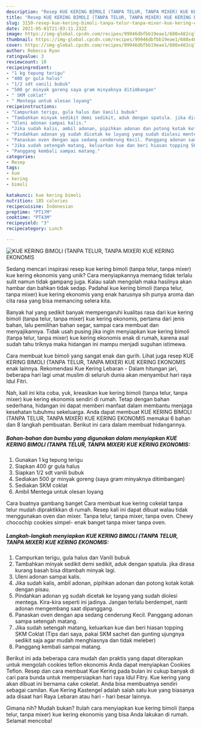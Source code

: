 ```yaml
---
description: "Resep KUE KERING BIMOLI (TANPA TELUR, TANPA MIXER) KUE KERING EKONOMIS yang Enak Banget"
title: "Resep KUE KERING BIMOLI (TANPA TELUR, TANPA MIXER) KUE KERING EKONOMIS yang Enak Banget"
slug: 3150-resep-kue-kering-bimoli-tanpa-telur-tanpa-mixer-kue-kering-ekonomis-yang-enak-banget
date: 2021-05-01T21:03:11.232Z
image: https://img-global.cpcdn.com/recipes/99946dbfbb19eae1/680x482cq70/kue-kering-bimoli-tanpa-telur-tanpa-mixer-kue-kering-ekonomis-foto-resep-utama.jpg
thumbnail: https://img-global.cpcdn.com/recipes/99946dbfbb19eae1/680x482cq70/kue-kering-bimoli-tanpa-telur-tanpa-mixer-kue-kering-ekonomis-foto-resep-utama.jpg
cover: https://img-global.cpcdn.com/recipes/99946dbfbb19eae1/680x482cq70/kue-kering-bimoli-tanpa-telur-tanpa-mixer-kue-kering-ekonomis-foto-resep-utama.jpg
author: Rebecca Ryan
ratingvalue: 3
reviewcount: 10
recipeingredient:
- "1 kg tepung terigu"
- "400 gr gula halus"
- "1/2 sdt vanili bubuk"
- "500 gr minyak goreng saya gram minyaknya ditimbangan"
- " SKM coklat"
- " Mentega untuk olesan loyang"
recipeinstructions:
- "Campurkan terigu, gula halus dan Vanili bubuk"
- "Tambahkan minyak sedikit demi sedikit, aduk dengan spatula. jika dirasa kurang basah bisa ditambah minyak lagi."
- "Uleni adonan sampai kalis."
- "Jika sudah kalis, ambil adonan, pipihkan adonan dan potong kotak kotak dengan pisau."
- "Pindahkan adonan yg sudah dicetak ke loyang yang sudah diolesi mentega. Kira-kira seperti ini jadinya. Jangan terlalu berdempet, nanti adonan mengembang saat dipanggang."
- "Panaskan oven dengan apa sedang cenderung Kecil. Panggang adonan sampa setengah matang."
- "Jika sudah setengah matang, keluarkan kue dan beri hiasan topping SKM Coklat (Tips dari saya, pakai SKM sachet dan gunting ujungnya sedikit saja agar mudah menghiasnya dan tidak meleber)"
- "Panggang kembali sampai matang."
categories:
- Resep
tags:
- kue
- kering
- bimoli

katakunci: kue kering bimoli 
nutrition: 185 calories
recipecuisine: Indonesian
preptime: "PT17M"
cooktime: "PT43M"
recipeyield: "3"
recipecategory: Lunch

---
```



![KUE KERING BIMOLI (TANPA TELUR, TANPA MIXER) KUE KERING EKONOMIS](https://img-global.cpcdn.com/recipes/99946dbfbb19eae1/680x482cq70/kue-kering-bimoli-tanpa-telur-tanpa-mixer-kue-kering-ekonomis-foto-resep-utama.jpg)

Sedang mencari inspirasi resep kue kering bimoli (tanpa telur, tanpa mixer) kue kering ekonomis yang unik? Cara menyiapkannya memang tidak terlalu sulit namun tidak gampang juga. Kalau salah mengolah maka hasilnya akan hambar dan bahkan tidak sedap. Padahal kue kering bimoli (tanpa telur, tanpa mixer) kue kering ekonomis yang enak harusnya sih punya aroma dan cita rasa yang bisa memancing selera kita.

Banyak hal yang sedikit banyak mempengaruhi kualitas rasa dari kue kering bimoli (tanpa telur, tanpa mixer) kue kering ekonomis, pertama dari jenis bahan, lalu pemilihan bahan segar, sampai cara membuat dan menyajikannya. Tidak usah pusing jika ingin menyiapkan kue kering bimoli (tanpa telur, tanpa mixer) kue kering ekonomis enak di rumah, karena asal sudah tahu triknya maka hidangan ini mampu menjadi suguhan istimewa.

Cara membuat kue bimoli yang sangat enak dan gurih. Lihat juga resep KUE KERING BIMOLI (TANPA TELUR, TANPA MIXER) KUE KERING EKONOMIS enak lainnya. Rekomendasi Kue Kering Lebaran - Dalam hitungan jari, beberapa hari lagi umat muslim di seluruh dunia akan menyambut hari raya Idul Fitri.


Nah, kali ini kita coba, yuk, kreasikan kue kering bimoli (tanpa telur, tanpa mixer) kue kering ekonomis sendiri di rumah. Tetap dengan bahan sederhana, hidangan ini dapat memberi manfaat dalam membantu menjaga kesehatan tubuhmu sekeluarga. Anda dapat membuat KUE KERING BIMOLI (TANPA TELUR, TANPA MIXER) KUE KERING EKONOMIS memakai 6 bahan dan 8 langkah pembuatan. Berikut ini cara dalam membuat hidangannya.

<!--inarticleads1-->

##### Bahan-bahan dan bumbu yang digunakan dalam menyiapkan KUE KERING BIMOLI (TANPA TELUR, TANPA MIXER) KUE KERING EKONOMIS:

1. Gunakan 1 kg tepung terigu
1. Siapkan 400 gr gula halus
1. Siapkan 1/2 sdt vanili bubuk
1. Sediakan 500 gr minyak goreng (saya gram minyaknya ditimbangan)
1. Sediakan  SKM coklat
1. Ambil  Mentega untuk olesan loyang


Cara buatnya gambang banget Cara membuat kue kering cokelat tanpa telur mudah dipraktikkan di rumah. Resep kali ini dapat dibuat walau tidak menggunakan oven dan mixer. Tanpa telur, tanpa mixer, tanpa oven. Chewy chocochip cookies simpel- enak banget tanpa mixer tanpa oven. 

<!--inarticleads2-->

##### Langkah-langkah menyiapkan KUE KERING BIMOLI (TANPA TELUR, TANPA MIXER) KUE KERING EKONOMIS:

1. Campurkan terigu, gula halus dan Vanili bubuk
1. Tambahkan minyak sedikit demi sedikit, aduk dengan spatula. jika dirasa kurang basah bisa ditambah minyak lagi.
1. Uleni adonan sampai kalis.
1. Jika sudah kalis, ambil adonan, pipihkan adonan dan potong kotak kotak dengan pisau.
1. Pindahkan adonan yg sudah dicetak ke loyang yang sudah diolesi mentega. Kira-kira seperti ini jadinya. Jangan terlalu berdempet, nanti adonan mengembang saat dipanggang.
1. Panaskan oven dengan apa sedang cenderung Kecil. Panggang adonan sampa setengah matang.
1. Jika sudah setengah matang, keluarkan kue dan beri hiasan topping SKM Coklat (Tips dari saya, pakai SKM sachet dan gunting ujungnya sedikit saja agar mudah menghiasnya dan tidak meleber)
1. Panggang kembali sampai matang.


Berikut ini ada beberapa cara mudah dan praktis yang dapat diterapkan untuk mengolah cookies teflon ekonomis Anda dapat menyiapkan Cookies Teflon. Resep dan cara membuat Kue Kering pada bulan ini cukup banyak di cari para bunda untuk mempersiapkan hari raya Idul Fitry. Kue kering yang akan dibuat ini bernama cake cokelat. Anda bisa membuatnya sendiri sebagai camilan. Kue Kering Kastengel adalah salah satu kue yang biasanya ada disaat hari Raya Lebaran atau hari - hari besar lainnya. 

Gimana nih? Mudah bukan? Itulah cara menyiapkan kue kering bimoli (tanpa telur, tanpa mixer) kue kering ekonomis yang bisa Anda lakukan di rumah. Selamat mencoba!
